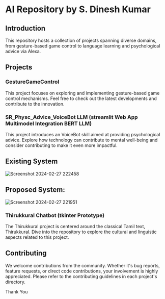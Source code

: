# AI Repository by S. Dinesh Kumar


## Introduction

This repository hosts a collection of projects spanning diverse domains, from gesture-based game control to language learning and psychological advice via Alexa.

## Projects

### GestureGameControl

This project focuses on exploring and implementing gesture-based game control mechanisms. Feel free to check out the latest developments and contribute to the innovation.


### SR_Physc_Advice_VoiceBot LLM (streamlit Web App  Multimodel Integration BERT LLM) 

This project introduces an VoiceBot skill aimed at providing psychological advice. Explore how technology can contribute to mental well-being and consider contributing to make it even more impactful.

## Existing System
![Screenshot 2024-02-27 222458](https://github.com/SDineshKumar1304/AI/assets/125432987/7046c8fd-e644-4a54-9c4d-dfecfd6a8076)

## Proposed System:
![Screenshot 2024-02-27 221951](https://github.com/SDineshKumar1304/AI/assets/125432987/c5f4d3f2-9a77-47e2-aeb2-208183604ac0)



### Thirukkural Chatbot (tkinter Prototype)

The Thirukkural project is centered around the classical Tamil text, Thirukkural. Dive into the repository to explore the cultural and linguistic aspects related to this project.


## Contributing

We welcome contributions from the community. Whether it's bug reports, feature requests, or direct code contributions, your involvement is highly appreciated. Please refer to the contributing guidelines in each project's directory.

Thank You

